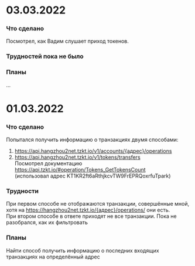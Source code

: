 # 03.03.2022  
### Что сделано  
Посмотрел, как Вадим слушает приход токенов.  
### Трудностей пока не было
### Планы  
...

# 01.03.2022  
### Что сделано  
Попытался получить информацию о транзакциях двумя способами:  
1) https://api.hangzhou2net.tzkt.io/v1/accounts/{адрес}/operations  
2) https://api.hangzhou2net.tzkt.io/v1/tokens/transfers  
Посмотрел документацию https://api.tzkt.io/#operation/Tokens_GetTokensCount  
(использовал адрес KT1KR2ft6aRthjkcvTW9FrEPRQoxrfuTpark)  
### Трудности  
При первом способе не отображаются транзакции, совершённые мной, хотя на https://hangzhou2net.tzkt.io/{адрес}/operations/ они есть.  
При втором способе в ответе приходят не все транзакции. Пока не разобрался, как их фильтровать  
### Планы  
Найти способ получить информацию о последних входящих транзакциях на определённый адрес  